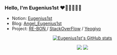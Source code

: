 ### Hello, I'm Eugenius1st ❤️🧡💛💚💙💜

<!--
**Eugenius1st/Eugenius1st** is a ✨ _special_ ✨ repository because its `README.md` (this file) appears on your GitHub profile.

Here are some ideas to get you started:

- 🔭 I’m currently working on ...
- 🌱 I’m currently learning ...
- 👯 I’m looking to collaborate on ...
- 🤔 I’m looking for help with ...
- 💬 Ask me about ...
- 📫 How to reach me: ...
- 😄 Pronouns: ...
- ⚡ Fun fact: ...
-->

- Notion: <a href="https://brief-bonsai-b48.notion.site/4aa336eb36c847188256ec689eab6305">Eugenius1st</a>
- Blog: <a href="https://velog.io/@angel_eugnen">Angel_Eugenius1st</a> 
- Project: <span><a href="https://github.com/RE-BON">RE-BON </a> /  <a href="http://pre-032-bucket.s3-website.ap-northeast-2.amazonaws.com/">StackOverFlow</a></span> / <a href="https://github.com/Eugenius1st/yeogiyo">Yeogiyo</a>

<div align="center">

  [![Eugenius1st's GitHub stats](https://github-readme-stats.vercel.app/api?username=Eugenius1st&show_icons=true&theme=synthwave)](https://github.com/Eugenius1st/github-readme-stats)
<div>
<img align='' src="https://github-readme-stats.vercel.app/api/top-langs/?username=Eugenius1st&layout=compact&theme=synthwave">
<img align='' src="http://mazassumnida.wtf/api/v2/generate_badge?boj=eugenius1st">
</div>
  
</div>
